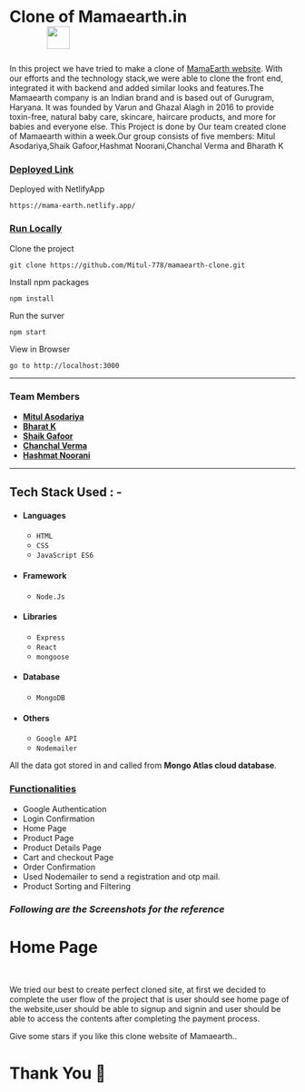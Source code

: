 
# Clone of Mamaearth.in  &nbsp;   &nbsp;   &nbsp;   &nbsp;   &nbsp; &nbsp;   &nbsp;   &nbsp;   &nbsp;   &nbsp; &nbsp;   &nbsp;   &nbsp;     &nbsp;   &nbsp;    &nbsp;   &nbsp;   &nbsp;   &nbsp;    <img src="https://mamaearthp.imgix.net/wysiwyg/mamaearth-logo.png?auto=format&fit=scale" height="40"/> 

In this project we have tried to make a clone of <a href="https://mamaearth.in/" target="_blank">MamaEarth website</a>. With our efforts and the technology stack,we were able to clone the front end, integrated it with backend and added similar looks and features.The Mamaearth company is an Indian brand and is based out of Gurugram, Haryana. It was founded by Varun and Ghazal Alagh in 2016 to provide toxin-free, natural baby care, skincare, haircare products, and more for babies and everyone else. This Project is done by 
Our team created clone of Mamaearth within a week.Our group consists of five members: Mitul Asodariya,Shaik Gafoor,Hashmat Noorani,Chanchal Verma and Bharath K

<div style='page-break-after: always'></div>

### <u>Deployed Link</u>


Deployed with NetlifyApp 
```
https://mama-earth.netlify.app/
 ```

### <u>Run Locally</u>

Clone the project

```
git clone https://github.com/Mitul-778/mamaearth-clone.git
```

Install npm packages

```
npm install
```

Run the surver

```
npm start
```

View in Browser

```
go to http://localhost:3000
```

<div style='page-break-after: always'></div>

---

### Team Members

- **[Mitul Asodariya](https://github.com/Mitul-778)**
- **[Bharat K](https://github.com/bharathk07)**
- **[Shaik Gafoor](https://github.com/gafoor8374)**
- **[Chanchal Verma](https://github.com/ChanchalS7)**
- **[Hashmat Noorani](https://github.com/Hashmat-Noorani)**

---

## Tech Stack Used : -

- #### Languages
  - `HTML`
  - `CSS`
  - `JavaScript ES6`
- #### Framework
  - `Node.Js`
- #### Libraries
  - `Express`
  - `React`
  - `mongoose`
- #### Database
  - `MongoDB`
- #### Others
  - `Google API`
  - `Nodemailer`  

All the data got stored in and called from <b>Mongo Atlas cloud database</b>.

<div style='page-break-after: always'></div>

### <u>Functionalities</u>

- Google Authentication
- Login Confirmation
- Home Page
- Product Page
- Product Details Page
- Cart and checkout Page 
- Order Confirmation
- Used Nodemailer to send a registration and otp mail.
- Product Sorting and Filtering

<div style='page-break-after: always'></div>

### _Following are the Screenshots for the reference_

<h1>Home Page</h1>
<br>
<img src=""/>
<br>




We tried our best to create perfect cloned site, at first we decided to complete the user flow of the project that is user should see home page of the website,user should be able to signup and signin and user should be able to access the contents after completing the payment process. 

Give some stars if you like this clone website of Mamaearth..

# Thank You :sparkling_heart:

